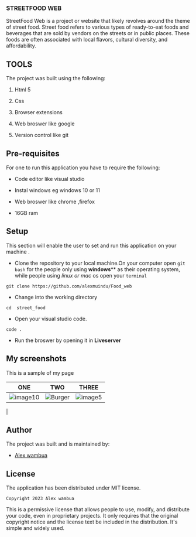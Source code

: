 ### STREETFOOD WEB
StreetFood Web is a project or website that likely revolves around the theme of street food. Street food refers to various types of ready-to-eat foods and beverages that are sold by vendors on the streets or in public places. These foods are often associated with local flavors, cultural diversity, and affordability.
## TOOLS
The project was built using the following:

1. Html 5

2. Css

3. Browser extensions

4. Web broswer like google 

5. Version control like git
## Pre-requisites

For one to run this application you have to require the following:

- Code editor like visual studio

- Instal windows eg windows 10 or 11

- Web broswer like chrome ,firefox

- 16GB ram



## Setup

This section will enable the user to set and run this application on your  machine .

- Clone the repository to your local machine.On your computer open `git bash`  for the people only using **windows**** as their operating system, while people using *linux or mac* os open your `terminal`

```
git clone https://github.com/alexmuindu/Food_web
```
- Change into the working directory

```
cd  street_food
```

- Open your visual studio code.
```
code .
```
- Run the broswer by opening it in **Liveserver**

## My screenshots

This is a sample of my page

| ONE            | TWO              | THREE            |
| -------------- | ---------------- | ---------------- |
| ![image10](image%2010.png) | ![Burger](image%206.png) | ![image5](image%205.png) |



| 
## Author

The  project was built and is maintained by:

- [Alex wambua ](https://github.com/alexmuindu)

## License

The  application has been distributed under MIT license.

```
Copyright 2023 Alex wambua
```
 This is a permissive license that allows people to use, modify, and distribute your code, even in proprietary projects. It only requires that the original copyright notice and the license text be included in the distribution. It's simple and widely used.











